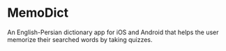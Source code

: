 # MemoDict
An English-Persian dictionary app for iOS and Android that helps the user memorize their searched words by taking quizzes.
